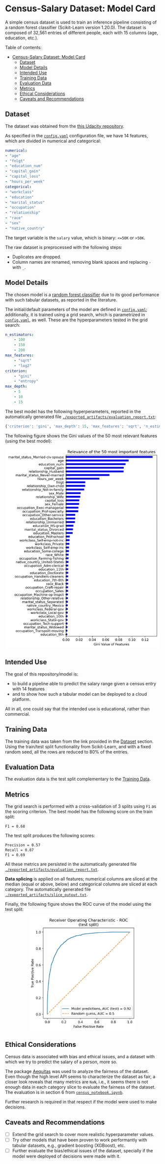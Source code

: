 # Census-Salary Dataset: Model Card

A simple census dataset is used to train an inference pipeline consisting of a random forest classifier (Scikit-Learn version 1.20.0). The dataset is composed of 32,561 entries of different people, each with 15 columns (age, education, etc.).

Table of contents:
- [Census-Salary Dataset: Model Card](#census-salary-dataset-model-card)
  - [Dataset](#dataset)
  - [Model Details](#model-details)
  - [Intended Use](#intended-use)
  - [Training Data](#training-data)
  - [Evaluation Data](#evaluation-data)
  - [Metrics](#metrics)
  - [Ethical Considerations](#ethical-considerations)
  - [Caveats and Recommendations](#caveats-and-recommendations)

## Dataset

The dataset was obtained from the [this Udacity repository](https://github.com/udacity/nd0821-c3-starter-code/tree/master/starter/data).

As specified in the [`config.yaml`](config.yaml) configuration file, we have 14 features, which are divided in numerical and categorical:

```yaml
numerical:
- "age"
- "fnlgt"
- "education_num"
- "capital_gain"
- "capital_loss"
- "hours_per_week"
categorical:
- "workclass"
- "education"
- "marital_status"
- "occupation"
- "relationship"
- "race"
- "sex"
- "native_country"
```

The target variable is the `salary` value, which is binary: `<=50K` or `>50K`.

The raw dataset is preprocessed with the following steps:

- Duplicates are dropped.
- Column names are renamed, removing blank spaces and replacing `-` with `_`.

## Model Details

The chosen model is a [random forest classifier](https://scikit-learn.org/stable/modules/generated/sklearn.ensemble.RandomForestClassifier.html) due to its good performance with such tabular datasets, as reported in the literature.

The initial/default parameters of the model are defined in [`config.yaml`](config.yaml); additionally, it is trained using a grid search, which is parametrized in [`config.yaml`](config.yaml), as well. These are the hyperparameters tested in the grid search:

```yaml
n_estimators:
    - 100
    - 150
    - 200
max_features:
    - "sqrt"
    - "log2"
criterion:
    - "gini"
    - "entropy"
max_depth:
    - 5
    - 10
    - 15
```

The best model has the following hyperperameters, reported in the automatically generated file [`./exported_artifacts/evaluation_report.txt`](./exported_artifacts/evaluation_report.txt):

```python
{'criterion': 'gini', 'max_depth': 15, 'max_features': 'sqrt', 'n_estimators': 200}
```

The following figure shows the Gini values of the 50 most relevant features (using the best model):

<p align="center">
  <img src="./assets/feature_importances.png" alt="ROC curve." width=500px>
</p>

## Intended Use

The goal of this repository/model is:

- to build a pipeline able to predict the salary range given a census entry with 14 features
- and to show how such a tabular model can be deployed to a cloud platform.

All in all, one could say that the intended use is educational, rather than commercial.

## Training Data

The training data was taken from the link provided in the [Dataset](#dataset) section. Using the train/test split functionality from Scikit-Learn, and with a fixed random seed, all the rows are reduced to 80% of the entries.

## Evaluation Data

The evaluation data is the test split complementary to the [Training Data](#training-data).

## Metrics

The grid search is performed with a cross-validation of 3 splits using `F1` as the scoring criterion. The best model has the following score on the train split:

    F1 = 0.68

The test split produces the following scores:

    Precision = 0.57
    Recall = 0.87
    F1 = 0.69

All these metrics are persisted in the automatically generated file [`./exported_artifacts/evaluation_report.txt`](./exported_artifacts/evaluation_report.txt).

**Data splicing** is applied on all features; numerical columns are sliced at the median (equal or above, below) and categorical columns are sliced at each category. The automatically generated file [`./exported_artifacts/slice_output.txt`](./exported_artifacts/slice_output.txt).

Finally, the following figure shows the ROC curve of the model using the test split:

<p align="center">
  <img src="./assets/model_roc_curve_test.png" alt="ROC curve." width=350px>
</p>

## Ethical Considerations

Census data is associated with bias and ethical issues, and a dataset with which we try to predict the salary of a person, more so.

The package [Aequitas](http://www.datasciencepublicpolicy.org/our-work/tools-guides/aequitas/) was used to analyze the fairness of the dataset. Even though the high level API seems to characterize the dataset as fair, a closer look reveals that many metrics are `NaN`, i.e., it seems there is not enough data in each category slice to evaluate the fairness of the dataset. The evaluation is in section 6 from [`census_notebook.ipynb`](census_notebook.ipynb).

Further research is required in that respect if the model were used to make decisions.

## Caveats and Recommendations

- [ ] Extend the grid search to cover more realistic hyperparameter values.
- [ ] Try other models that have been proven to work performantly with tabular datasets, e.g., gradient boosting (XGBoost), etc.
- [ ] Further evaluate the bias/ethical issues of the dataset, specially if the model were deployed of decisions were made with it.
